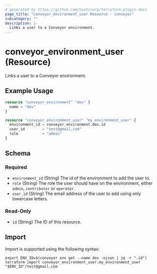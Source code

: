 ```yaml
---
# generated by https://github.com/hashicorp/terraform-plugin-docs
page_title: "conveyor_environment_user Resource - conveyor"
subcategory: ""
description: |-
  Links a user to a Conveyor environment.
---
```


# conveyor_environment_user (Resource)

Links a user to a Conveyor environment.

## Example Usage

```terraform
resource "conveyor_environment" "dev" {
  name = "dev"
}

resource "conveyor_environment_user" "my_environment_user" {
  environment_id = conveyor_environment.dev.id
  user_id        = "test@gmail.com"
  role           = "admin"
}
```

<!-- schema generated by tfplugindocs -->
## Schema

### Required

- `environment_id` (String) The id of the environment to add the user to.
- `role` (String) The role the user should have on the environment, either `admin`, `contributor` or `operator`.
- `user_id` (String) The email address of the user to add using only lowercase letters.

### Read-Only

- `id` (String) The ID of this resource.

## Import

Import is supported using the following syntax:

```shell
export ENV_ID=$(conveyor env get --name dev -ojson | jq -r ".id")
terraform import conveyor_environment_user.my_environment_user "$ENV_ID"/test@gmail.com
```
